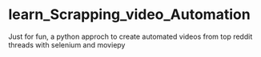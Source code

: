 # learn_Scrapping_video_Automation
Just for fun, a python approch to create automated videos from top reddit threads with selenium and moviepy
